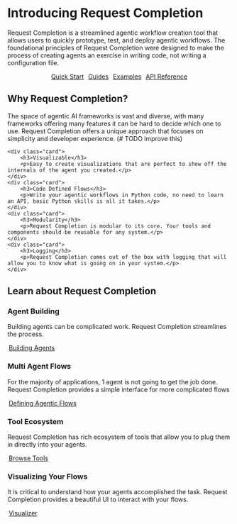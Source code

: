 # Introducing Request Completion

Request Completion is a streamlined agentic workflow creation tool that allows users to quickly prototype, test, and 
deploy agentic workflows. The foundational principles of Request Completion were designed to make the process of
creating agents an exercise in writing code, not writing a configuration file.

<p style="text-align:center;">
  <a href="get_started" class="md-button" style="margin:3px">Quick Start</a>
  <a href="guides" class="md-button" style="margin:3px">Guides</a>
  <a href="examples" class="md-button" style="margin:3px">Examples</a>
  <a href="api_reference" class="md-button" style="margin:3px">API Reference</a>
</p>

## Why Request Completion?

The space of agentic AI frameworks is vast and diverse, with many frameworks offering many features it can be hard to decide which one to use. 
Request Completion offers a unique approach that focuses on simplicity and developer experience.
(# TODO improve this)
<div class="grid cards">

    <div class="card">
        <h3>Visualizable</h3>
        <p>Easy to create visualizations that are perfect to show off the internals of the agent you created.</p>
    </div>
    <div class="card">
        <h3>Code Defined Flows</h3>
        <p>Write your agentic workflows in Python code, no need to learn an API, basic Python skills is all it takes.</p>
    </div>
    <div class="card">
        <h3>Modularity</h3>
        <p>Request Completion is modular to its core. Your tools and components should be reusable for any system.</p>
    </div>
    <div class="card">
        <h3>Logging</h3>
        <p>Request Completion comes out of the box with logging that will allow you to know what is going on in your system.</p>
    </div>
</div>

## Learn about Request Completion
<div class="grid cards">
    <div class="card">
        <h3>Agent Building</h3>
        <p>Building agents can be complicated work. Request Completion streamlines the process.</p>
        <a href="guides" class="md-button" style="margin:3px">Building Agents</a>
    </div>
    <div class="card">
        <h3>Multi Agent Flows</h3>
        <p>For the majority of applications, 1 agent is not going to get the job done. Request Completion provides a simple interface for more complicated flows</p>
        <a href="guides/debugging" class="md-button" style="margin:3px">Defining Agentic Flows</a>
    </div>
    <div class="card">
        <h3>Tool Ecosystem</h3>
        <p>Request Completion has rich ecosystem of tools that allow you to plug them in directly into your agents.</p>
        <a href="guides/tools" class="md-button" style="margin:3px">Browse Tools</a>
    </div>
    <div class="card">
        <h3>Visualizing Your Flows</h3>
        <p>It is critical to understand how your agents accomplished the task. Request Completion provides a beautiful UI to interact with your flows.</p>
        <a href="guides/tools" class="md-button" style="margin:3px">Visualizer</a>
    </div>
</div>
